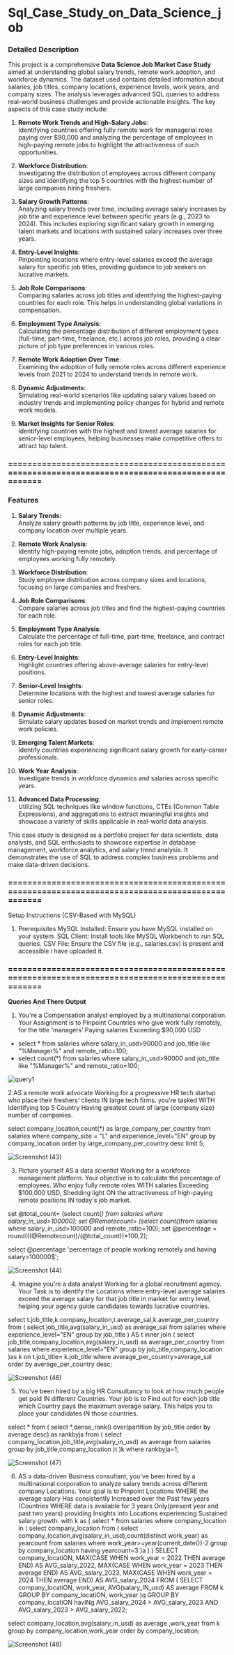 # Sql_Case_Study_on_Data_Science_job
### **Detailed Description**

This project is a comprehensive **Data Science Job Market Case Study** aimed at understanding global salary trends, remote work adoption, and workforce dynamics. The dataset used contains detailed information about salaries, job titles, company locations, experience levels, work years, and company sizes. The analysis leverages advanced SQL queries to address real-world business challenges and provide actionable insights. The key aspects of this case study include:

1. **Remote Work Trends and High-Salary Jobs**:  
   Identifying countries offering fully remote work for managerial roles paying over $90,000 and analyzing the percentage of employees in high-paying remote jobs to highlight the attractiveness of such opportunities.

2. **Workforce Distribution**:  
   Investigating the distribution of employees across different company sizes and identifying the top 5 countries with the highest number of large companies hiring freshers.

3. **Salary Growth Patterns**:  
   Analyzing salary trends over time, including average salary increases by job title and experience level between specific years (e.g., 2023 to 2024). This includes exploring significant salary growth in emerging talent markets and locations with sustained salary increases over three years.

4. **Entry-Level Insights**:  
   Pinpointing locations where entry-level salaries exceed the average salary for specific job titles, providing guidance to job seekers on lucrative markets.

5. **Job Role Comparisons**:  
   Comparing salaries across job titles and identifying the highest-paying countries for each role. This helps in understanding global variations in compensation.

6. **Employment Type Analysis**:  
   Calculating the percentage distribution of different employment types (full-time, part-time, freelance, etc.) across job roles, providing a clear picture of job type preferences in various roles.

7. **Remote Work Adoption Over Time**:  
   Examining the adoption of fully remote roles across different experience levels from 2021 to 2024 to understand trends in remote work.

8. **Dynamic Adjustments**:  
   Simulating real-world scenarios like updating salary values based on industry trends and implementing policy changes for hybrid and remote work models.

9. **Market Insights for Senior Roles**:  
   Identifying countries with the highest and lowest average salaries for senior-level employees, helping businesses make competitive offers to attract top talent.
### =================================================================================================
### **Features**

1. **Salary Trends**:  
   Analyze salary growth patterns by job title, experience level, and company location over multiple years.

2. **Remote Work Analysis**:  
   Identify high-paying remote jobs, adoption trends, and percentage of employees working fully remotely.

3. **Workforce Distribution**:  
   Study employee distribution across company sizes and locations, focusing on large companies and freshers.

4. **Job Role Comparisons**:  
   Compare salaries across job titles and find the highest-paying countries for each role.

5. **Employment Type Analysis**:  
   Calculate the percentage of full-time, part-time, freelance, and contract roles for each job title.

6. **Entry-Level Insights**:  
   Highlight countries offering above-average salaries for entry-level positions.

7. **Senior-Level Insights**:  
   Determine locations with the highest and lowest average salaries for senior roles.

8. **Dynamic Adjustments**:  
   Simulate salary updates based on market trends and implement remote work policies.

9. **Emerging Talent Markets**:  
   Identify countries experiencing significant salary growth for early-career professionals.  

10. **Work Year Analysis**:  
    Investigate trends in workforce dynamics and salaries across specific years.

11. **Advanced Data Processing**:  
    Utilizing SQL techniques like window functions, CTEs (Common Table Expressions), and aggregations to extract meaningful insights and showcase a variety of skills applicable in real-world data analysis.

This case study is designed as a portfolio project for data scientists, data analysts, and SQL enthusiasts to showcase expertise in database management, workforce analytics, and salary trend analysis. It demonstrates the use of SQL to address complex business problems and make data-driven decisions.

### =================================================================================================
Setup Instructions (CSV-Based with MySQL)
1. Prerequisites
MySQL Installed: Ensure you have MySQL installed on your system.
SQL Client: Install tools like MySQL Workbench  to run SQL queries.
CSV File: Ensure the CSV file (e.g., salaries.csv) is present and accessible i have uploaded it.
### =================================================================================================

**Queries And There Output**
 1. You're a Compensation analyst employed by a multinational corporation.
 Your Assignment is to Pinpoint Countries who give work fully remotely, 
for the title 'managers’ Paying salaries Exceeding $90,000 USD

- select * from salaries where salary_in_usd>90000 and job_title like "%Manager%" and remote_ratio=100;
- select count(*) from salaries where salary_in_usd>90000 and job_title like "%Manager%" and remote_ratio=100;

![query1](https://github.com/user-attachments/assets/338b6856-e5a0-4f7a-891b-1e456443fc33)

2.AS a remote work advocate Working for a progressive HR tech startup who place their 
freshers’ clients IN large tech firms. you're tasked WITH Identifying top 5 Country Having 
greatest count of large (company size) number of companies.


select company_location,count(*) as large_company_per_country 
from salaries where company_size = "L" and experience_level="EN"
group by company_location order by large_company_per_country desc limit 5;

![Screenshot (43)](https://github.com/user-attachments/assets/07c8369c-7918-4904-873a-f2bc48667b60)

3. Picture yourself AS a data scientist Working for a workforce management platform. 
Your objective is to calculate the percentage of employees. 
Who enjoy fully remote roles WITH salaries Exceeding $100,000 USD, Shedding light ON the attractiveness of high-paying 
remote positions IN today's job market.

set @total_count= (select count(*) from salaries where salary_in_usd>100000);
set @Remotecount= (select count(*)from salaries where salary_in_usd>100000 and remote_ratio=100);
set @percentage = round(((@Remotecount)/(@total_count))*100,2);

select @percentage 'percentage of people working remotely and having salary>100000$';

![Screenshot (44)](https://github.com/user-attachments/assets/b49140c0-41ab-49f0-9fbc-61b22594d48e)


4.	Imagine you're a data analyst Working for a global recruitment agency. 
Your Task is to identify the Locations where entry-level average salaries exceed the 
average salary for that job title in market for entry level, helping your agency guide candidates towards lucrative countries.


select t.job_title,k.company_location,t.average_sal,k.average_per_country from 
(
select job_title,avg(salary_in_usd) as average_sal from 
salaries where experience_level="EN" group by job_title
) AS t 
inner join
(
select job_title,company_location,avg(salary_in_usd) as average_per_country from salaries
where  experience_level="EN" group by job_title,company_location
)as k 
on t.job_title= k.job_title where average_per_country>average_sal order by average_per_country desc;


![Screenshot (46)](https://github.com/user-attachments/assets/88382e24-774b-4778-9dc1-bcefcb6e112b)



5. You've been hired by a big HR Consultancy to look at how much people get paid IN different Countries. 
Your job is to Find out for each job title which  Country pays the maximum average salary. 
This helps you to place your candidates IN those countries.

select * from 
( 
select *,dense_rank() over(partition by job_title order by average desc) as rankbyja from
(
select company_location,job_title,avg(salary_in_usd) as average from salaries group by job_title,company_location
)t
)k where rankbyja=1;

![Screenshot (47)](https://github.com/user-attachments/assets/a97ecdbf-0434-4c2b-a2b3-6c96ff5e7a5b)

6. AS a data-driven Business consultant, you've been hired by a multinational corporation to analyze salary trends across 
different company Locations. Your goal is to Pinpoint Locations WHERE the average salary Has consistently Increased over 
the Past few years (Countries WHERE data is available for 3 years Only(present year and past two years) providing Insights
 into Locations experiencing Sustained salary growth.
with k as
(
	select * from salaries where company_location in
(
	select company_location from
(
	select company_location,avg(salary_in_usd),count(distinct work_year) as yearcount from salaries 
	where work_year>=year(current_date())-2
	group by company_location having yearcount=3
)a
)
)
SELECT 
    company_locatiON,
    MAX(CASE WHEN work_year = 2022 THEN  average END) AS AVG_salary_2022,
    MAX(CASE WHEN work_year = 2023 THEN average END) AS AVG_salary_2023,
    MAX(CASE WHEN work_year = 2024 THEN average END) AS AVG_salary_2024
FROM 
(
SELECT company_locatiON, work_year, AVG(salary_IN_usd) AS average FROM  k GROUP BY company_locatiON, work_year 
)q GROUP BY company_locatiON  havINg AVG_salary_2024 > AVG_salary_2023 AND AVG_salary_2023 > AVG_salary_2022;

select company_location,avg(salary_in_usd) as average ,work_year  from k group by company_location,work_year order by company_location;


![Screenshot (48)](https://github.com/user-attachments/assets/846efe33-0620-4f55-8452-bf7982714ef4)
